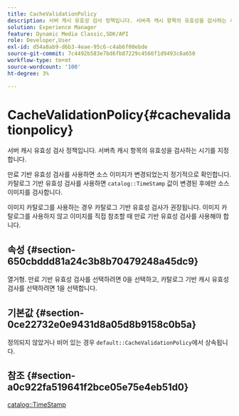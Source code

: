 ```yaml
---
title: CacheValidationPolicy
description: 서버 캐시 유효성 검사 정책입니다. 서버측 캐시 항목의 유효성을 검사하는 시기를 지정합니다.
solution: Experience Manager
feature: Dynamic Media Classic,SDK/API
role: Developer,User
exl-id: d54a8ab9-d6b3-4eae-95c6-c4ab6f00ebde
source-git-commit: 7c4492b583e7bd6fb87229c4566f1d9493c8a650
workflow-type: tm+mt
source-wordcount: '100'
ht-degree: 3%

---
```


# CacheValidationPolicy{#cachevalidationpolicy}

서버 캐시 유효성 검사 정책입니다. 서버측 캐시 항목의 유효성을 검사하는 시기를 지정합니다.

만료 기반 유효성 검사를 사용하면 소스 이미지가 변경되었는지 정기적으로 확인합니다. 카탈로그 기반 유효성 검사를 사용하면 `catalog::TimeStamp` 값이 변경된 후에만 소스 이미지를 검사합니다.

이미지 카탈로그를 사용하는 경우 카탈로그 기반 유효성 검사가 권장됩니다. 이미지 카탈로그를 사용하지 않고 이미지를 직접 참조할 때 만료 기반 유효성 검사를 사용해야 합니다.

## 속성 {#section-650cbddd81a24c3b8b70479248a45dc9}

열거형. 만료 기반 유효성 검사를 선택하려면 0을 선택하고, 카탈로그 기반 캐시 유효성 검사를 선택하려면 1을 선택합니다.

## 기본값 {#section-0ce22732e0e9431d8a05d8b9158c0b5a}

정의되지 않았거나 비어 있는 경우 `default::CacheValidationPolicy`에서 상속됩니다.

## 참조 {#section-a0c922fa519641f2bce05e75e4eb51d0}

[catalog::TimeStamp](../../../../../is-api/image-catalog/image-serving-api-ref/c-image-catalog-reference/c-image-svg-data-reference/c-svg-data-reference/r-timestamp-svg.md#reference-59a27b72f4cb4a53a3baba83214c4ded)
